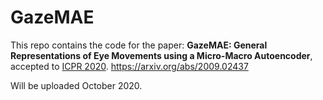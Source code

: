 # GazeMAE
This repo contains the code for the paper:
**GazeMAE: General Representations of Eye Movements using a Micro-Macro Autoencoder**, accepted to [ICPR 2020](http://icpr2020.it).
https://arxiv.org/abs/2009.02437

Will be uploaded October 2020.
